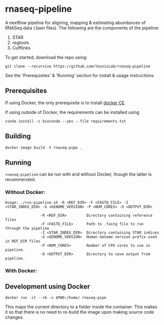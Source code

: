 # rnaseq-pipeline

A nextflow pipeline for aligning, mapping & estimating abundances of RNASeq data (.bam files). The following are the components of the pipeline:

1. STAR
2. regtools
3. Cufflinks

To get started, download the repo using:

`git clone --recursive https://github.com/YounisLab/rnaseq-pipeline`

See the 'Prerequisites' & 'Running' section for install & usage instructions.

## Prerequisites

If using Docker, the only prerequisite is to install [docker CE](https://docs.docker.com/install/linux/docker-ce/ubuntu/).

If using outside of Docker, the requirements can be installed using

```
conda install -c bioconda --yes --file requirements.txt
```

## Building

```
docker image build -t rnaseq-pipe .
```

## Running

`rnaseq-pipeline` can be run with and without Docker, though the latter is recommended.

### Without Docker:

```
Usage: ./run-pipeline.sh -R <REF_DIR> -F <FASTQ_FILE> -I <STAR_INDEX_DIR> -G <GENOME_VERSION> -P <NUM_CORES> -O <OUTPUT_DIR>

                -R <REF_DIR>         Directory containing reference files
                -F <FASTQ_FILE>      Path to .fastq file to run through the pipeline
                -I <STAR_INDEX_DIR>  Directory containing STAR indices
                -G <GENOME_VERSION>  Human Genome version prefix used in REF_DIR files
                -P <NUM_CORES>       Number of CPU cores to use in pipeline.
                -O <OUTPUT_DIR>      Directory to save output from pipeline.

```


### With Docker:

## Development using Docker

```
docker run -it --rm -v $PWD:/home/ rnaseq-pipe
```

This maps the current directory to a folder inside the container. This makes it
so that there is no need to re-build the image upon making source code changes.
